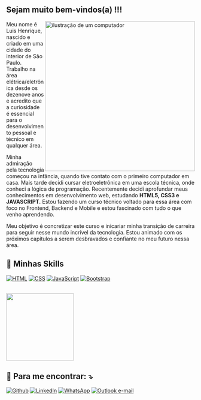 ## Sejam muito bem-vindos(a) !!!
</hr>

<img src="https://raw.githubusercontent.com/MicaelliMedeiros/micaellimedeiros/master/image/computer-illustration.png" alt="ilustração de um computador" min-width="400px" max-width="400px" width="400px" align="right">

<p align="left">
  Meu nome é Luis Henrique, nascido e criado em uma cidade do interior de São Paulo. Trabalho na área elétrica/eletrônica desde os dezenove anos e acredito que a curiosidade é essencial para o desenvolvimento pessoal e técnico em qualquer área.

Minha admiração pela tecnologia começou na infância, quando tive contato com o primeiro computador em casa. Mais tarde decidi cursar eletroeletrônica em uma escola técnica, onde conheci a lógica de programação. Recentemente decidi aprofundar meus conhecimentos em desenvolvimento web, estudando <b>HTML5, CSS3 e JAVASCRIPT.</b> Estou fazendo um curso técnico voltado para essa área com foco no Frontend, Backend e Mobile e estou fascinado com tudo o que venho aprendendo.

Meu objetivo é concretizar este curso e inicariar minha transição de carreira para seguir nesse mundo incrível da tecnologia. Estou animado com os próximos capítulos a serem desbravados e confiante no meu futuro nessa área.
</p>


## 💼 Minhas Skills
</hr>

<p align="left">
  <a href="#" title="HTML5">
  <img src="https://img.shields.io/badge/HTML5-E34F26?style=for-the-badge&logo=html5&logoColor=white" alt="HTML"/></a>
  <a href="#" title="CSS3">
  <img src="https://img.shields.io/badge/CSS3-1572B6?style=for-the-badge&logo=css3&logoColor=white" alt="CSS"/></a>
  <a href="#" title="JavaScript">
  <img src="https://img.shields.io/badge/JavaScript-323330?style=for-the-badge&logo=javascript&logoColor=F7DF1E" alt="JavaScript"/></a>
  <a href="#" title="Bootstrap">
  <img src="https://img.shields.io/badge/Bootstrap-563D7C?style=for-the-badge&logo=bootstrap&logoColor=white" alt="Bootstrap"/></a>
</p>

<br/>
<a href="https://github.com/luis-h-souza" title="Perfil do Luis">
  <img height="180em" src="https://github-readme-stats.vercel.app/api?username=luis-h-souza&theme=tokyonight&show_icons=true" />
</a>

## 💌 Para me encontrar: ⤵️
</hr>

<p align="left">
  <a href="https://github.com/luis-h-souza" _blank title="luis-h-souza">
  <img src="https://img.shields.io/badge/GitHub-100000?style=for-the-badge&logo=github&logoColor=white&link=https://github.com/luis-h-souza" alt="Github"/></a>
  
  <a href="https://www.linkedin.com/in/luis-h-souza/" title="luis-h-souza">
  <img src="https://img.shields.io/badge/-Linkedin-0e76a8?style=for-the-badge&logo=Linkedin&logoColor=white&link=https://www.linkedin.com/in/luis-h-souza/" alt="LinkedIn"/></a>
  
  <a href="https://wa.me/5519988081357?text=" title="5519988081357">
  <img src="https://img.shields.io/badge/-WhatsApp-25d366?style=for-the-badge&labelColor=25d366&logo=whatsapp&logoColor=white&link=https://wa.me/5519988081357?text=" alt="WhatsApp"/></a>
  
  <a href="https://criarmeulink.com.br/u/1716733007" title="luis.h.souza@outlook.com.br">
  <img src="https://img.shields.io/badge/luis.h.souza@outlook.com.br-0078D4?style=for-the-badge&logo=microsoft-outlook&logoColor=white&link=mailto:luis.h.souza@outlook.com.br" alt="Outlook e-mail"/></a>  
  
